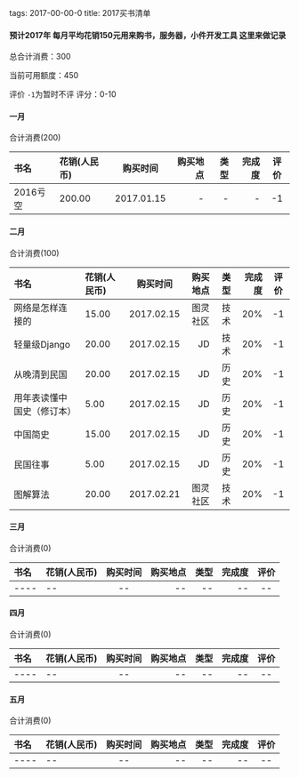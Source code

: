 tags: 2017-00-00-0
title: 2017买书清单

#### 预计2017年 每月平均花销150元用来购书，服务器，小件开发工具 这里来做记录

总合计消费：300

当前可用额度：450

评价 `-1`为暂时不评 评分：0-10

#### 一月 

合计消费(200)

| 书名      |    花销(人民币) | 购买时间  |购买地点| 类型|完成度|评价|
| :-------- | :--------| :--: |--:|--:|-:|:-:|
|2016亏空|	 200.00 	|	2017.01.15|- |-|-|-1|

#### 二月 

合计消费(100)

| 书名      |    花销(人民币) | 购买时间  |购买地点| 类型|完成度|评价|
| :-------- | :--------| :--: |--:|--:|-:|:-:|
|网络是怎样连接的|	 15.00 	|	2017.02.15|图灵社区 |技术|20%|-1|
|轻量级Django|	 20.00 	|	2017.02.15|JD |技术|20%|-1|
|从晚清到民国|	 20.00 	|	2017.02.15|JD |历史|20%|-1|
|用年表读懂中国史（修订本）|	 5.00 	|	2017.02.15|JD |历史|20%|-1|
|中国简史|	 15.00 	|	2017.02.15|JD |历史|20%|-1|
|民国往事|	 5.00 	|	2017.02.15|JD |历史|20%|-1|
|图解算法|	 20.00 	|	2017.02.21|图灵社区 |技术|20%|-1|

#### 三月 

合计消费(0)

| 书名      |    花销(人民币) | 购买时间  |购买地点| 类型|完成度|评价|
| :-------- | :--------| :--: |--:|--:|-:|:-:|
|----|	 -- 	|	--|-- |--|--|--|

#### 四月 

合计消费(0)

| 书名      |    花销(人民币) | 购买时间  |购买地点| 类型|完成度|评价|
| :-------- | :--------| :--: |--:|--:|-:|:-:|
|----|	 -- 	|	--|-- |--|--|--|

#### 五月 

合计消费(0)

| 书名      |    花销(人民币) | 购买时间  |购买地点| 类型|完成度|评价|
| :-------- | :--------| :--: |--:|--:|-:|:-:|
|----|	 -- 	|	--|-- |--|--|--|
